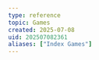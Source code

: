 ```yaml
---
type: reference
topic: Games
created: 2025-07-08
uid: 202507082361
aliases: ["Index Games"]
---
```


